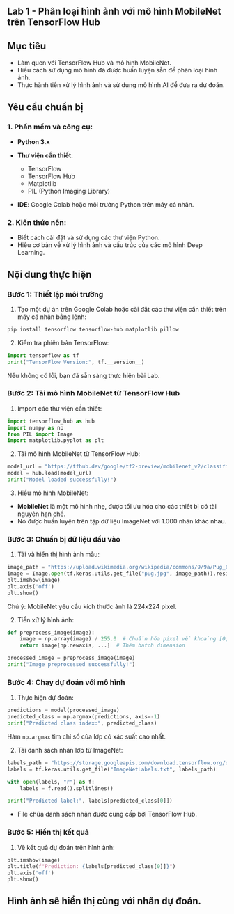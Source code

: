 ## Lab 1 - Phân loại hình ảnh với mô hình MobileNet trên TensorFlow Hub

## Mục tiêu
- Làm quen với TensorFlow Hub và mô hình MobileNet.
- Hiểu cách sử dụng mô hình đã được huấn luyện sẵn để phân loại hình ảnh.
- Thực hành tiền xử lý hình ảnh và sử dụng mô hình AI để đưa ra dự đoán.

## Yêu cầu chuẩn bị

### 1. Phần mềm và công cụ:
- **Python 3.x**
- **Thư viện cần thiết**:
  - TensorFlow
  - TensorFlow Hub
  - Matplotlib
  - PIL (Python Imaging Library)

- **IDE**: Google Colab hoặc môi trường Python trên máy cá nhân.

### 2. Kiến thức nền:
- Biết cách cài đặt và sử dụng các thư viện Python.
- Hiểu cơ bản về xử lý hình ảnh và cấu trúc của các mô hình Deep Learning.

## Nội dung thực hiện

### **Bước 1: Thiết lập môi trường**
1. Tạo một dự án trên Google Colab hoặc cài đặt các thư viện cần thiết trên máy cá nhân bằng lệnh:
```bash
pip install tensorflow tensorflow-hub matplotlib pillow
```
2. Kiểm tra phiên bản TensorFlow:
```python
import tensorflow as tf
print("TensorFlow Version:", tf.__version__)
```
Nếu không có lỗi, bạn đã sẵn sàng thực hiện bài Lab.

### **Bước 2: Tải mô hình MobileNet từ TensorFlow Hub**
1. Import các thư viện cần thiết:
```python
import tensorflow_hub as hub
import numpy as np
from PIL import Image
import matplotlib.pyplot as plt
```
2. Tải mô hình MobileNet từ TensorFlow Hub:
```python
model_url = "https://tfhub.dev/google/tf2-preview/mobilenet_v2/classification/4"
model = hub.load(model_url)
print("Model loaded successfully!")
```
3. Hiểu mô hình MobileNet:
- **MobileNet** là một mô hình nhẹ, được tối ưu hóa cho các thiết bị có tài nguyên hạn chế.
- Nó được huấn luyện trên tập dữ liệu ImageNet với 1.000 nhãn khác nhau.

### **Bước 3: Chuẩn bị dữ liệu đầu vào**
1. Tải và hiển thị hình ảnh mẫu:
```python
image_path = "https://upload.wikimedia.org/wikipedia/commons/9/9a/Pug_600.jpg"  # URL hình ảnh
image = Image.open(tf.keras.utils.get_file("pug.jpg", image_path)).resize((224, 224))
plt.imshow(image)
plt.axis('off')
plt.show()
```
Chú ý: MobileNet yêu cầu kích thước ảnh là 224x224 pixel.

2. Tiền xử lý hình ảnh:
```python
def preprocess_image(image):
    image = np.array(image) / 255.0  # Chuẩn hóa pixel về khoảng [0, 1]
    return image[np.newaxis, ...]  # Thêm batch dimension

processed_image = preprocess_image(image)
print("Image preprocessed successfully!")
```

### **Bước 4: Chạy dự đoán với mô hình**
1. Thực hiện dự đoán:
```python
predictions = model(processed_image)
predicted_class = np.argmax(predictions, axis=-1)
print("Predicted class index:", predicted_class)
```
Hàm `np.argmax` tìm chỉ số của lớp có xác suất cao nhất.

2. Tải danh sách nhãn lớp từ ImageNet:
```python
labels_path = "https://storage.googleapis.com/download.tensorflow.org/data/ImageNetLabels.txt"
labels = tf.keras.utils.get_file("ImageNetLabels.txt", labels_path)

with open(labels, "r") as f:
    labels = f.read().splitlines()

print("Predicted label:", labels[predicted_class[0]])
```
- File chứa danh sách nhãn được cung cấp bởi TensorFlow Hub.

### **Bước 5: Hiển thị kết quả**
1. Vẽ kết quả dự đoán trên hình ảnh:
```python
plt.imshow(image)
plt.title(f"Prediction: {labels[predicted_class[0]]}")
plt.axis('off')
plt.show()
```
Hình ảnh sẽ hiển thị cùng với nhãn dự đoán.
---